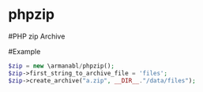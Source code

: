 # phpzip
#PHP zip Archive


#Example
```php
$zip = new \armanabl/phpzip();
$zip->first_string_to_archive_file = 'files';
$zip->create_archive("a.zip", __DIR__."/data/files");
```
